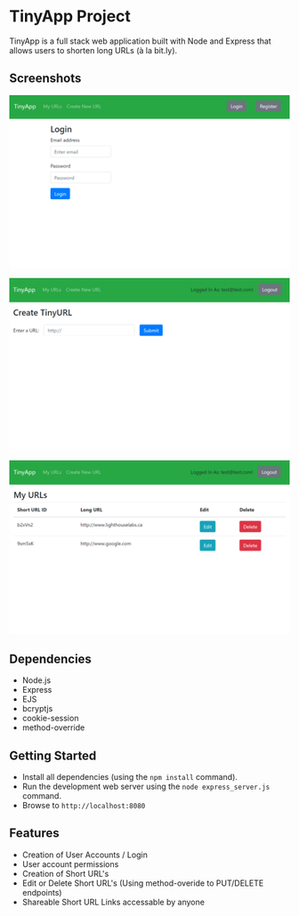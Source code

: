 # TinyApp Project

TinyApp is a full stack web application built with Node and Express that allows users to shorten long URLs (à la bit.ly).

## Screenshots

!["Login"](/docs/login.PNG)

!["Shorten"](/docs/shorten.PNG)

!["myURLs"](/docs/myURLs.PNG)

## Dependencies

* Node.js
* Express
* EJS
* bcryptjs
* cookie-session
* method-override

## Getting Started

* Install all dependencies (using the `npm install` command).
* Run the development web server using the `node express_server.js` command.
* Browse to `http://localhost:8080`

## Features

* Creation of User Accounts / Login
* User account permissions
* Creation of Short URL's
* Edit or Delete Short URL's (Using method-overide to PUT/DELETE endpoints)
* Shareable Short URL Links accessable by anyone


